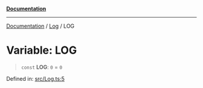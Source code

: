 [**Documentation**](../../README.md)

***

[Documentation](../../README.md) / [Log](../README.md) / LOG

# Variable: LOG

> `const` **LOG**: `0` = `0`

Defined in: [src/Log.ts:5](https://github.com/Christian-Me/folder-to-tags-plugin/blob/324c4975948764581637da1ab1e4cb12dc3f447a/src/Log.ts#L5)
